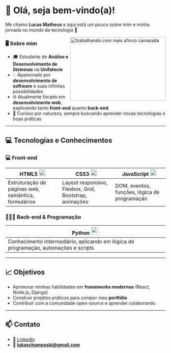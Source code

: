 # 👋 Olá, seja bem-vindo(a)!

Me chamo **Lucas Matheus** e aqui está um pouco sobre mim e minha jornada no mundo da tecnologia 🚀

<img src="https://wordpress-cms-revista-prod-assets.quero.space/legacy_posts/post_images/15721/a3db5ae0d93f3eaf373589f2e21c36e5dade68e6.gif?1551215966" alt="trabalhando com mais afinco camarada" width="300" height="200" align="right"/>

### 🖥️ Sobre mim
- 🎓 Estudante de **Análise e Desenvolvimento de Sistemas** na **Unifatecie**  
- 💡 Apaixonado por **desenvolvimento de software** e suas infinitas possibilidades  
- 🌐 Atualmente focado em **desenvolvimento web**, explorando tanto **front-end** quanto **back-end**  
- 🔎 Curioso por natureza, sempre buscando aprender novas tecnologias e boas práticas  

---

## 💻 Tecnologias e Conhecimentos

### 💻 Front-end
| **HTML5** <img src="https://upload.wikimedia.org/wikipedia/commons/6/61/HTML5_logo_and_wordmark.svg" width="20"/> | **CSS3** <img src="https://upload.wikimedia.org/wikipedia/commons/d/d5/CSS3_logo_and_wordmark.svg" width="20"/> | **JavaScript** <img src="https://upload.wikimedia.org/wikipedia/commons/6/6a/JavaScript-logo.png" width="20"/> |
|-----------------|-----------------|-----------------|
| Estruturação de páginas web, semântica, formulários | Layout responsivo, Flexbox, Grid, Bootstrap, animações | DOM, eventos, funções, lógica de programação |

### 👨🏽‍💻 Back-end & Programação
| **Python** <img src="https://upload.wikimedia.org/wikipedia/commons/c/c3/Python-logo-notext.svg" width="25"/> |
|-----------------|
| Conhecimento intermediário, aplicando em lógica de programação, automações e scripts |


---

## 📈 Objetivos
- Aprimorar minhas habilidades em **frameworks modernos** (React, Node.js, Django)  
- Construir projetos práticos para compor meu **portfólio**  
- Contribuir com a comunidade open-source e aprender colaborando  

---

## 📫 Contato
- 💼 [LinkedIn](https://www.linkedin.com/in/lucas-schamposki/)  
- 📧 **lukaschamposki@gmail.com**  
 

